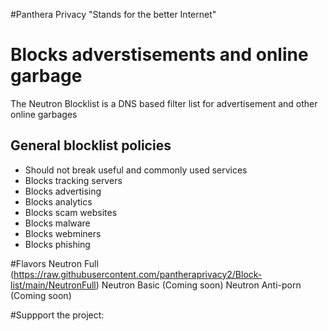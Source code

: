 #Panthera Privacy 
"Stands for the better Internet"

# Blocks adverstisements and online garbage
The Neutron Blocklist is a DNS based filter list for advertisement and other online garbages

## General blocklist policies
 - Should not break useful and commonly used services
 - Blocks tracking servers
 - Blocks advertising 
 - Blocks analytics
 - Blocks scam websites
 - Blocks malware
 - Blocks webminers
 - Blocks phishing 
 
#Flavors
Neutron Full (https://raw.githubusercontent.com/pantheraprivacy2/Block-list/main/NeutronFull)
Neutron Basic (Coming soon)
Neutron Anti-porn (Coming soon)

#Suppport the project:
 
